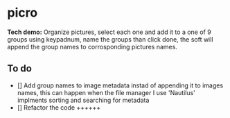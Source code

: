 # picro

**Tech demo:** Organize pictures, select each one and add it to a one of 9 groups using keypadnum, name the groups than click done, the soft will append the group names to corrosponding pictures names.

## To do

- [] Add group names to image metadata instad of appending it to images names, this can happen when the file manager I use 'Nautilus' implments sorting and searching for metadata
- [] Refactor the code ++++++
